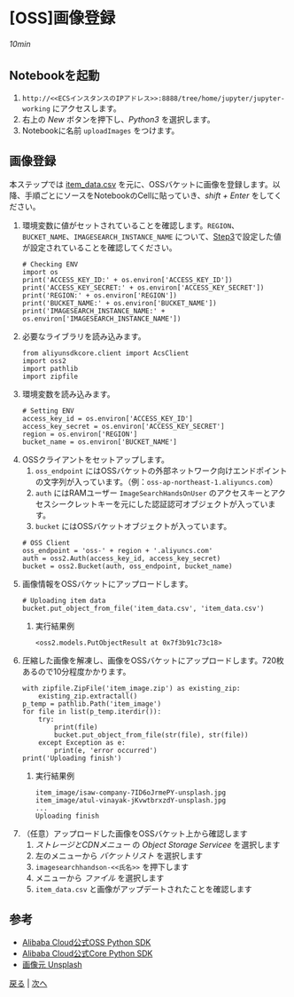# [OSS]画像登録
###### 10min

## Notebookを起動
1. `http://<<ECSインスタンスのIPアドレス>>:8888/tree/home/jupyter/jupyter-working` にアクセスします。
1. 右上の *New* ボタンを押下し、*Python3* を選択します。
1. Notebookに名前 `uploadImages` をつけます。

## 画像登録
本ステップでは [item_data.csv](item_data.csv) を元に、OSSバケットに画像を登録します。以降、手順ごとにソースをNotebookのCellに貼っていき、*shift + Enter* をしてください。
1. 環境変数に値がセットされていることを確認します。`REGION`、`BUCKET_NAME`、`IMAGESEARCH_INSTANCE_NAME` について、[Step3](Step3.md)で設定した値が設定されていることを確認してください。
    ```
    # Checking ENV
    import os
    print('ACCESS_KEY_ID:' + os.environ['ACCESS_KEY_ID'])
    print('ACCESS_KEY_SECRET:' + os.environ['ACCESS_KEY_SECRET'])
    print('REGION:' + os.environ['REGION'])
    print('BUCKET_NAME:' + os.environ['BUCKET_NAME'])
    print('IMAGESEARCH_INSTANCE_NAME:' + os.environ['IMAGESEARCH_INSTANCE_NAME'])
    ```
1. 必要なライブラリを読み込みます。
    ```
    from aliyunsdkcore.client import AcsClient
    import oss2
    import pathlib
    import zipfile
    ```
1. 環境変数を読み込みます。
    ```
    # Setting ENV
    access_key_id = os.environ['ACCESS_KEY_ID']
    access_key_secret = os.environ['ACCESS_KEY_SECRET']
    region = os.environ['REGION']
    bucket_name = os.environ['BUCKET_NAME']
    ```
1. OSSクライアントをセットアップします。
    1. `oss_endpoint` にはOSSバケットの外部ネットワーク向けエンドポイントの文字列が入っています。（例：`oss-ap-northeast-1.aliyuncs.com`）
    1. `auth` にはRAMユーザー `ImageSearchHandsOnUser` のアクセスキーとアクセスシークレットキーを元にした認証認可オブジェクトが入っています。
    1. `bucket` にはOSSバケットオブジェクトが入っています。
    ```
    # OSS Client
    oss_endpoint = 'oss-' + region + '.aliyuncs.com'
    auth = oss2.Auth(access_key_id, access_key_secret)
    bucket = oss2.Bucket(auth, oss_endpoint, bucket_name)
    ```
1. 画像情報をOSSバケットにアップロードします。
    ```
    # Uploading item data
    bucket.put_object_from_file('item_data.csv', 'item_data.csv')
    ```
    1. 実行結果例
        ```
        <oss2.models.PutObjectResult at 0x7f3b91c73c18>
        ```
1. 圧縮した画像を解凍し、画像をOSSバケットにアップロードします。720枚あるので10分程度かかります。
    ```
    with zipfile.ZipFile('item_image.zip') as existing_zip:
        existing_zip.extractall()
    p_temp = pathlib.Path('item_image')
    for file in list(p_temp.iterdir()):
        try:
            print(file)
            bucket.put_object_from_file(str(file), str(file))
        except Exception as e:
            print(e, 'error occurred')
    print('Uploading finish')
    ```
    1. 実行結果例
        ```
        item_image/isaw-company-7ID6oJrmePY-unsplash.jpg
        item_image/atul-vinayak-jKvwtbrxzdY-unsplash.jpg
        ...
        Uploading finish
        ```
1. （任意）アップロードした画像をOSSバケット上から確認します
    1. *ストレージとCDNメニュー* の *Object Storage Servicee* を選択します
    1. 左のメニューから *バケットリスト* を選択します
    1. `imagesearchhandson-<<氏名>>` を押下します
    1. メニューから *ファイル* を選択します
    1. `item_data.csv` と画像がアップデートされたことを確認します

## 参考
- [Alibaba Cloud公式OSS Python SDK](https://github.com/aliyun/aliyun-oss-python-sdk)
- [Alibaba Cloud公式Core Python SDK](https://github.com/aliyun/aliyun-openapi-python-sdk/tree/master/aliyun-python-sdk-core)
- [画像元 Unsplash](https://unsplash.com/)

[戻る](Step3.md) | [次へ](Step5.md)
